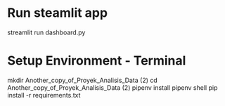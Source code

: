 # Run steamlit app
streamlit run dashboard.py
# Setup Environment - Terminal
mkdir Another_copy_of_Proyek_Analisis_Data (2)
cd Another_copy_of_Proyek_Analisis_Data (2)
pipenv install
pipenv shell
pip install -r requirements.txt

